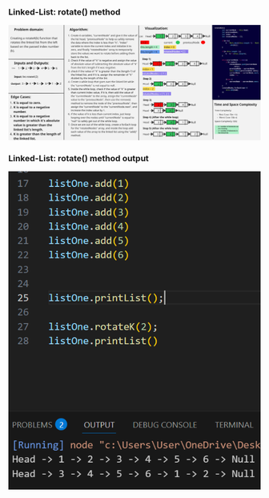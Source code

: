 ### Linked-List: rotate() method

![Rotate linked list](../docs/RotateBoard.jpg)

### Linked-List: rotate() method output

![Rotate linked list](../docs/rotateOutput.png)
